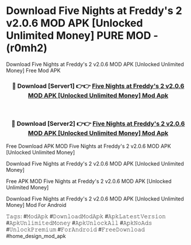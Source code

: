 # Download Five Nights at Freddy's 2 v2.0.6 MOD APK [Unlocked Unlimited Money] PURE MOD - (r0mh2)
Download Five Nights at Freddy's 2 v2.0.6 MOD APK [Unlocked Unlimited Money] Free Mod APK

<div align="center">
<h3>🔴 Download [Server1] 👉👉 <a href="https://apk-comot.site?title=Five_Nights_at_Freddy's_2_v2.0.6_MOD_APK_[Unlocked_Unlimited_Money]">Five Nights at Freddy's 2 v2.0.6 MOD APK [Unlocked Unlimited Money] Mod Apk</a></h3><br>

<h3>🔴 Download [Server2] 👉👉 <a href="https://apk-comot.site?title=Five_Nights_at_Freddy's_2_v2.0.6_MOD_APK_[Unlocked_Unlimited_Money]">Five Nights at Freddy's 2 v2.0.6 MOD APK [Unlocked Unlimited Money] Mod Apk</a></h3>
</div>


Free Download APK MOD Five Nights at Freddy's 2 v2.0.6 MOD APK [Unlocked Unlimited Money]

Download Five Nights at Freddy's 2 v2.0.6 MOD APK [Unlocked Unlimited Money] 

Free APK MOD Five Nights at Freddy's 2 v2.0.6 MOD APK [Unlocked Unlimited Money] 

Download Five Nights at Freddy's 2 v2.0.6 MOD APK [Unlocked Unlimited Money] Mod For Android

𝚃𝚊𝚐𝚜: #𝙼𝚘𝚍𝙰𝚙𝚔 #𝙳𝚘𝚠𝚗𝚕𝚘𝚊𝚍𝙼𝚘𝚍𝙰𝚙𝚔 #𝙰𝚙𝚔𝙻𝚊𝚝𝚎𝚜𝚝𝚅𝚎𝚛𝚜𝚒𝚘𝚗 #𝙰𝚙𝚔𝚄𝚗𝚕𝚒𝚖𝚒𝚝𝚎𝚍𝙼𝚘𝚗𝚎𝚢 #𝙰𝚙𝚔𝚄𝚗𝚕𝚘𝚌𝚔𝙰𝚕𝚕 #𝙰𝚙𝚔𝙽𝚘𝙰𝚍𝚜 #𝚄𝚗𝚕𝚘𝚌𝚔𝙿𝚛𝚎𝚖𝚒𝚞𝚖 #𝙵𝚘𝚛𝙰𝚗𝚍𝚛𝚘𝚒𝚍 #𝙵𝚛𝚎𝚎𝙳𝚘𝚠𝚗𝚕𝚘𝚊𝚍 #home_design_mod_apk